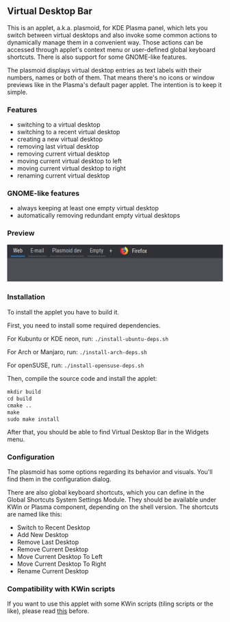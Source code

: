 ## Virtual Desktop Bar
This is an applet, a.k.a. plasmoid, for KDE Plasma panel, which lets you switch between virtual desktops and also invoke some common actions to dynamically manage them in a convenient way. Those actions can be accessed through applet's context menu or user-defined global keyboard shortcuts. There is also support for some GNOME-like features.

The plasmoid displays virtual desktop entries as text labels with their numbers, names or both of them. That means there's no icons or window previews like in the Plasma's default pager applet. The intention is to keep it simple.

### Features
* switching to a virtual desktop
* switching to a recent virtual desktop
* creating a new virtual desktop
* removing last virtual desktop
* removing current virtual desktop
* moving current virtual desktop to left
* moving current virtual desktop to right
* renaming current virtual desktop

### GNOME-like features
* always keeping at least one empty virtual desktop
* automatically removing redundant empty virtual desktops 

### Preview
![](preview.gif)

### Installation
To install the applet you have to build it.

First, you need to install some required dependencies.

For Kubuntu or KDE neon, run: `./install-ubuntu-deps.sh`

For Arch or Manjaro, run: `./install-arch-deps.sh`

For openSUSE, run: `./install-opensuse-deps.sh`

Then, compile the source code and install the applet:

```
mkdir build
cd build
cmake ..
make
sudo make install
```

After that, you should be able to find Virtual Desktop Bar in the Widgets menu.

### Configuration
The plasmoid has some options regarding its behavior and visuals. You'll find them in the configuration dialog.

There are also global keyboard shortcuts, which you can define in the Global Shortcuts System Settings Module. They should be available under KWin or Plasma component, depending on the shell version. The shortcuts are named like this:
* Switch to Recent Desktop
* Add New Desktop
* Remove Last Desktop
* Remove Current Desktop
* Move Current Desktop To Left
* Move Current Desktop To Right
* Rename Current Desktop

### Compatibility with KWin scripts
If you want to use this applet with some KWin scripts (tiling scripts or the like), please read [this](KWIN.md) before.
